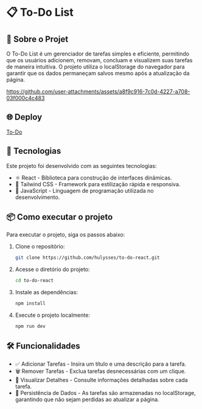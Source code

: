 # 📋 To-Do List

## 📝 Sobre o Projet

O To-Do List é um gerenciador de tarefas simples e eficiente, permitindo que os usuários adicionem, removam, concluam e visualizem suas tarefas de maneira intuitiva. O projeto utiliza o localStorage do navegador para garantir que os dados permaneçam salvos mesmo após a atualização da página.

https://github.com/user-attachments/assets/a8f9c916-7c0d-4227-a708-03f000c4c483


## 🌐 Deploy
[To-Do](https://to-do-list-hulysses.vercel.app/)

## 🚀 Tecnologias

Este projeto foi desenvolvido com as seguintes tecnologias:

- ⚛️ React - Biblioteca para construção de interfaces dinâmicas.
- 🎨 Tailwind CSS - Framework para estilização rápida e responsiva.
- 📜 JavaScript - Linguagem de programação utilizada no desenvolvimento.

## 📦 Como executar o projeto

Para executar o projeto, siga os passos abaixo:

1. Clone o repositório:

   ```bash
   git clone https://github.com/hulysses/to-do-react.git
   ```

2. Acesse o diretório do projeto:

   ```bash
   cd to-do-react
   ```

3. Instale as dependências:

   ```bash
   npm install
   ```

4. Execute o projeto localmente:

   ```bash
   npm run dev
   ```

## 🛠️ Funcionalidades

- ✅ Adicionar Tarefas - Insira um título e uma descrição para a tarefa.
- 🗑️ Remover Tarefas - Exclua tarefas desnecessárias com um clique.
- 👀 Visualizar Detalhes - Consulte informações detalhadas sobre cada tarefa.
- 📌 Persistência de Dados - As tarefas são armazenadas no localStorage, garantindo que não sejam perdidas ao atualizar a página.
